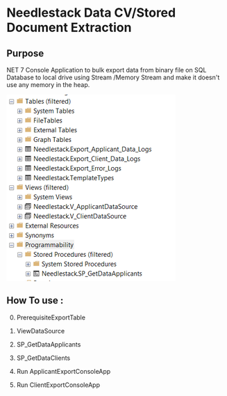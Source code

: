 ﻿# Needlestack Data CV/Stored Document Extraction
 
 ## Purpose
 NET 7 Console Application to bulk export data from binary file on SQL Database to local drive
 using Stream /Memory Stream and make it doesn't use any memory in the heap.
 
 ![image](https://github.com/mahendraputra21/needlestack-query/blob/main/img/Screenshot_1.png)

## How To use :

 0. PrerequisiteExportTable

 1. ViewDataSource

 2. SP_GetDataApplicants

 3. SP_GetDataClients
 
 4. Run ApplicantExportConsoleApp
 
 5. Run ClientExportConsoleApp
